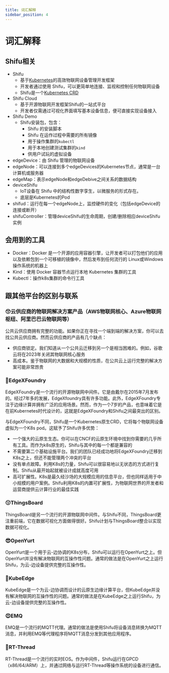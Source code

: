```yaml
---
title: 词汇解释
sidebar_position: 4
---
```


# 词汇解释

## Shifu相关
- Shifu
  - 基于[Kubernetes](https://kubernetes.io/docs/reference/glossary/?fundamental=true)的高效物联网设备管理开发框架
  - 开发者通过使用 Shifu，可以更简单地连接、监视和控制任何物联网设备
  - Shifu是一个[Kubernetes CRD](https://kubernetes.io/docs/tasks/extend-kubernetes/custom-resources/custom-resource-definitions/)
- Shifu Cloud
  - 基于开源物联网开发框架Shifu的一站式平台
  - 开发者仅需通过可视化界面填写基本设备信息，便可直接实现设备接入
- Shifu Demo
  - Shifu安装包，包含：
    - Shifu 的安装脚本
    - Shifu 在运作过程中需要的所有镜像
    - 用于操作集群的`kubectl`
    - 用于本地创建测试集群的`kind`
    - 供用户试玩的虚拟设备
- edgeDevice：由 Shifu 管理的物联网设备
- edgeNode：可以连接到多个edgeDevices的Kubernetes节点，通常是一台计算机或服务器
- edgeMap：表示edgeNode和edgeDebive之间关系的数据结构
- deviceShifu
  - IoT设备在 Shifu 中的结构性数字孪生，以微服务的形式存在。
  - 底层是Kubernetes的Pod
- shifud：运行在每一个edgeNode上，监控硬件的变化（包括edgeDevice的连接或断开）
- shifuController：管理deviceShifu的生命周期，创建/删除相应deviceShifu实例
## 会用到的工具
- Docker：Docker 是一个开源的应用容器引擎，让开发者可以打包他们的应用以及依赖包到一个可移植的镜像中，然后发布到任何流行的 Linux或Windows操作系统的机器上
- Kind：使用 Docker 容器节点运行本地 Kubernetes 集群的工具
- Kubectl：操作k8s集群的命令行工具
## 跟其他平台的区别与联系
### 😙云供应商的物联网解决方案产品（AWS物联网核心、Azure物联网枢纽、阿里巴巴云物联网等）
公共云供应商拥有完整的功能。如果你正在寻找一个端到端的解决方案，你可以去找公共云供应商。然而云供应商的产品有几个缺点：
  - 供应商锁定。我们知道从一个公共云迁移到另一个是相当困难的。例如，谷歌云将在2023年关闭其物联网核心服务
  - 高成本。鉴于物联网的大数据和大规模的性质，在公共云上运行完整的解决方案可能非常昂贵
### 🤗EdgeXFoundry
EdgeXFoundry是一个流行的开源物联网中间件。它是由戴尔在2015年7月发布的。经过7年多的发展，EdgeXfoundry具有许多功能。此外，EdgeXFoundry专注于边缘计算并拥有广泛的应用场景。然而，作为一个7岁的产品，也意味着它是在前Kubernetes时代设计的，这就是EdgeXFoundry和Shifu之间最突出的区别。

与EdgeXFoundry不同，Shifu是一个Kubernetes原生CRD，它将每个物联网设备虚拟为一个K8s pod。这赋予了Shifu许多优势：
  - 一个强大的云原生生态。你可以在CNCF的云原生环境中找到你需要的几乎所有工具。而作为k8s原生的，Shifu与其中的每一个都是兼容的
  - 不需要第二个基础设施平台。我们的团队已经成功地将EdgeXFoundry迁移到K8s之上，但还不能管理两个冲突的平台
  - 没有单点故障。利用K8s的力量，Shifu可以很容易地以无状态的方式进行复制。Shifu从最开始起就被设计成就高度可用
  - 高可扩展性。K8s是最久经沙场的大规模应用的信息平台，但也同样适用于中小规模的用户案例。Shifu利用K8s的内置可扩展性，为物联网世界的开发者和运营商提供云计算行业的最佳实践
### 😗ThingsBoard
ThingsBoard是另一个流行的开源物联网中间件。与Shifu不同，ThingsBoard更注重前端，它在数据可视化方面做得很好。Shifu计划与ThingsBoard整合以实现数据可视化。
### 😎OpenYurt
OpenYurt是一个用于云-边协调的K8s分布，Shifu可以运行在OpenYurt之上。但OpenYurt并没有解决物联网的互操作性问题。通常的做法是在OpenYurt之上运行Shifu，为云-边设备提供完整的互操作性。 
### 🥰KubeEdge
KubeEdge是一个为云-边协调而设计的云原生边缘计算平台，但KubeEdge并没有解决物联网的互操作性的问题。通常的做法是在KubeEdge之上运行Shifu，为云-边设备提供完整的互操作性。
### 😍EMQ
EMQ是一个流行的MQTT代理。通常的做法是使用Shifu将设备消息转换为MQTT消息，并利用EMQ等代理程序将MQTT消息分发到其他应用程序。
### 🤩RT-Thread
RT-Thread是一个流行的实时EOS。作为中间件，Shifu运行在GPCD（x86/64/ARM）上，并通过网络与运行RT-Thread等操作系统的设备进行通信。
